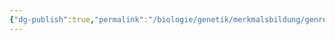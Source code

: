 ```yaml
---
{"dg-publish":true,"permalink":"/biologie/genetik/merkmalsbildung/genregulation-bei-eukaryoten/"}
---
```

